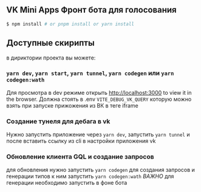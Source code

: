 ## VK Mini Apps Фронт бота для голосования

```bash
$ npm install # or pnpm install or yarn install
```

## Доступные скирипты

в дириктории проекта вы можете:

### `yarn dev`, `yarn start`, `yarn tunnel`, `yarn codegen` или `yarn codegen:wath`

Для просмотра в dev режиме открыть [http://localhost:3000](http://localhost:3000) to view it in the browser.
Должна стоять в .env `VITE_DEBUG_VK_QUERY` которую можно взять при запуске прижожения из ВК в теге iframe

### Создание тунеля для дебага в vk

Нужно запустить приложение через `yarn dev`, запустить `yarn tunnel` и после вставить ссылку из cli в настройки приложения vk

### Обновление клиента GQL и создание запросов

для обновления нужно запустить `yarn codegen` для создания запросов и генерации типов к ним запустить `yarn codegen:wath`
*ВАЖНО* для генерации необходимо запустить в фоне бота

